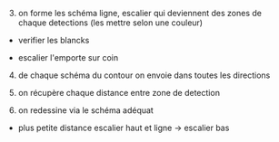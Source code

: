 3) on forme les schéma ligne, escalier qui deviennent des zones de chaque detections (les mettre selon une couleur)

  - verifier les blancks

  - escalier l'emporte sur coin

4) de chaque schéma du contour on envoie dans toutes les directions

5) on récupère chaque distance entre zone de detection

6) on redessine via le schéma adéquat 

  - plus petite distance escalier haut et ligne -> escalier bas


























